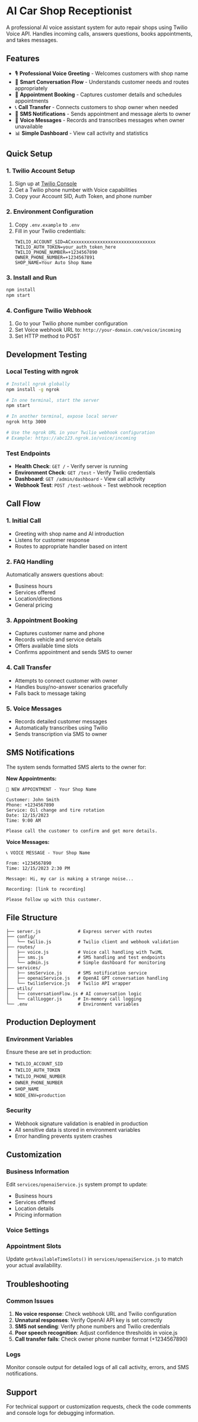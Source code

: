 # AI Car Shop Receptionist

A professional AI voice assistant system for auto repair shops using Twilio Voice API. Handles incoming calls, answers questions, books appointments, and takes messages.

## Features

- 🎙️ **Professional Voice Greeting** - Welcomes customers with shop name
- 🤖 **Smart Conversation Flow** - Understands customer needs and routes appropriately  
- 📅 **Appointment Booking** - Captures customer details and schedules appointments
- 📞 **Call Transfer** - Connects customers to shop owner when needed
- 📱 **SMS Notifications** - Sends appointment and message alerts to owner
- 🎵 **Voice Messages** - Records and transcribes messages when owner unavailable
- 📊 **Simple Dashboard** - View call activity and statistics

## Quick Setup

### 1. Twilio Account Setup
1. Sign up at [Twilio Console](https://console.twilio.com/)
2. Get a Twilio phone number with Voice capabilities
3. Copy your Account SID, Auth Token, and phone number

### 2. Environment Configuration
1. Copy `.env.example` to `.env`
2. Fill in your Twilio credentials:
   ```
   TWILIO_ACCOUNT_SID=ACxxxxxxxxxxxxxxxxxxxxxxxxxxxxxxxx
   TWILIO_AUTH_TOKEN=your_auth_token_here
   TWILIO_PHONE_NUMBER=+1234567890
   OWNER_PHONE_NUMBER=+1234567891
   SHOP_NAME=Your Auto Shop Name
   ```

### 3. Install and Run
```bash
npm install
npm start
```

### 4. Configure Twilio Webhook
1. Go to your Twilio phone number configuration
2. Set Voice webhook URL to: `http://your-domain.com/voice/incoming`
3. Set HTTP method to POST

## Development Testing

### Local Testing with ngrok
```bash
# Install ngrok globally
npm install -g ngrok

# In one terminal, start the server
npm start

# In another terminal, expose local server
ngrok http 3000

# Use the ngrok URL in your Twilio webhook configuration
# Example: https://abc123.ngrok.io/voice/incoming
```

### Test Endpoints
- **Health Check**: `GET /` - Verify server is running
- **Environment Check**: `GET /test` - Verify Twilio credentials
- **Dashboard**: `GET /admin/dashboard` - View call activity
- **Webhook Test**: `POST /test-webhook` - Test webhook reception

## Call Flow

### 1. Initial Call
- Greeting with shop name and AI introduction
- Listens for customer response
- Routes to appropriate handler based on intent

### 2. FAQ Handling
Automatically answers questions about:
- Business hours
- Services offered
- Location/directions  
- General pricing

### 3. Appointment Booking
- Captures customer name and phone
- Records vehicle and service details
- Offers available time slots
- Confirms appointment and sends SMS to owner

### 4. Call Transfer
- Attempts to connect customer with owner
- Handles busy/no-answer scenarios gracefully
- Falls back to message taking

### 5. Voice Messages
- Records detailed customer messages
- Automatically transcribes using Twilio
- Sends transcription via SMS to owner

## SMS Notifications

The system sends formatted SMS alerts to the owner for:

**New Appointments:**
```
🔧 NEW APPOINTMENT - Your Shop Name

Customer: John Smith  
Phone: +1234567890
Service: Oil change and tire rotation
Date: 12/15/2023
Time: 9:00 AM

Please call the customer to confirm and get more details.
```

**Voice Messages:**
```
📞 VOICE MESSAGE - Your Shop Name

From: +1234567890
Time: 12/15/2023 2:30 PM

Message: Hi, my car is making a strange noise...

Recording: [link to recording]

Please follow up with this customer.
```

## File Structure

```
├── server.js              # Express server with routes
├── config/
│   └── twilio.js          # Twilio client and webhook validation
├── routes/
│   ├── voice.js           # Voice call handling with TwiML
│   ├── sms.js             # SMS handling and test endpoints
│   └── admin.js           # Simple dashboard for monitoring
├── services/
│   ├── smsService.js      # SMS notification service
│   ├── openaiService.js   # OpenAI GPT conversation handling
│   └── twilioService.js   # Twilio API wrapper
├── utils/
│   ├── conversationFlow.js # AI conversation logic
│   └── callLogger.js      # In-memory call logging
└── .env                   # Environment variables
```

## Production Deployment

### Environment Variables
Ensure these are set in production:
- `TWILIO_ACCOUNT_SID`
- `TWILIO_AUTH_TOKEN` 
- `TWILIO_PHONE_NUMBER`
- `OWNER_PHONE_NUMBER`
- `SHOP_NAME`
- `NODE_ENV=production`

### Security
- Webhook signature validation is enabled in production
- All sensitive data is stored in environment variables
- Error handling prevents system crashes

## Customization

### Business Information
Edit `services/openaiService.js` system prompt to update:
- Business hours
- Services offered
- Location details
- Pricing information

### Voice Settings

### Appointment Slots
Update `getAvailableTimeSlots()` in `services/openaiService.js` to match your actual availability.

## Troubleshooting

### Common Issues
1. **No voice response**: Check webhook URL and Twilio configuration
2. **Unnatural responses**: Verify OpenAI API key is set correctly
2. **SMS not sending**: Verify phone numbers and Twilio credentials  
3. **Poor speech recognition**: Adjust confidence thresholds in voice.js
4. **Call transfer fails**: Check owner phone number format (+1234567890)

### Logs
Monitor console output for detailed logs of all call activity, errors, and SMS notifications.

## Support

For technical support or customization requests, check the code comments and console logs for debugging information.